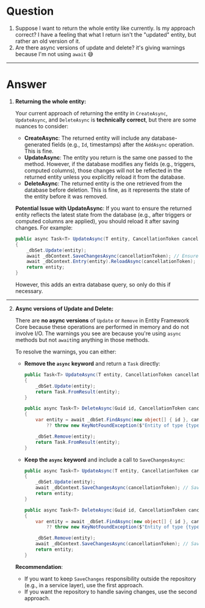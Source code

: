 # Question

1. Suppose I want to return the whole entity like currently. Is my approach correct? I have a feeling that what I return isn't the "updated" entity, but rather an old version of it.
2. Are there async versions of update and delete? it's giving warnings because I'm not using `await` 😅

---

# Answer

1. **Returning the whole entity:**

   Your current approach of returning the entity in `CreateAsync`, `UpdateAsync`, and `DeleteAsync` is **technically correct**, but there are some nuances to consider:

   - **CreateAsync**: The returned entity will include any database-generated fields (e.g., `Id`, timestamps) after the `AddAsync` operation. This is fine.
   - **UpdateAsync**: The entity you return is the same one passed to the method. However, if the database modifies any fields (e.g., triggers, computed columns), those changes will not be reflected in the returned entity unless you explicitly reload it from the database.
   - **DeleteAsync**: The returned entity is the one retrieved from the database before deletion. This is fine, as it represents the state of the entity before it was removed.

   **Potential Issue with UpdateAsync**:
   If you want to ensure the returned entity reflects the latest state from the database (e.g., after triggers or computed columns are applied), you should reload it after saving changes. For example:
   ```csharp
   public async Task<T> UpdateAsync(T entity, CancellationToken cancellationToken = default)
   {
       _dbSet.Update(entity);
       await _dbContext.SaveChangesAsync(cancellationToken); // Ensure changes are saved
       await _dbContext.Entry(entity).ReloadAsync(cancellationToken); // Reload the entity
       return entity;
   }
   ```

   However, this adds an extra database query, so only do this if necessary.

---

2. **Async versions of Update and Delete:**

   There are **no async versions** of `Update` or `Remove` in Entity Framework Core because these operations are performed in memory and do not involve I/O. The warnings you see are because you're using `async` methods but not `await`ing anything in those methods.

   To resolve the warnings, you can either:
   - **Remove the `async` keyword** and return a `Task` directly:
     ```csharp
     public Task<T> UpdateAsync(T entity, CancellationToken cancellationToken = default)
     {
         _dbSet.Update(entity);
         return Task.FromResult(entity);
     }

     public async Task<T> DeleteAsync(Guid id, CancellationToken cancellationToken = default)
     {
         var entity = await _dbSet.FindAsync(new object[] { id }, cancellationToken)
             ?? throw new KeyNotFoundException($"Entity of type {typeof(T)} with id {id} not found.");

         _dbSet.Remove(entity);
         return Task.FromResult(entity);
     }
     ```
   - **Keep the `async` keyword** and include a call to `SaveChangesAsync`:
     ```csharp
     public async Task<T> UpdateAsync(T entity, CancellationToken cancellationToken = default)
     {
         _dbSet.Update(entity);
         await _dbContext.SaveChangesAsync(cancellationToken); // Save changes to the database
         return entity;
     }

     public async Task<T> DeleteAsync(Guid id, CancellationToken cancellationToken = default)
     {
         var entity = await _dbSet.FindAsync(new object[] { id }, cancellationToken)
             ?? throw new KeyNotFoundException($"Entity of type {typeof(T)} with id {id} not found.");

         _dbSet.Remove(entity);
         await _dbContext.SaveChangesAsync(cancellationToken); // Save changes to the database
         return entity;
     }
     ```

   **Recommendation**:
   - If you want to keep `SaveChanges` responsibility outside the repository (e.g., in a service layer), use the first approach.
   - If you want the repository to handle saving changes, use the second approach.